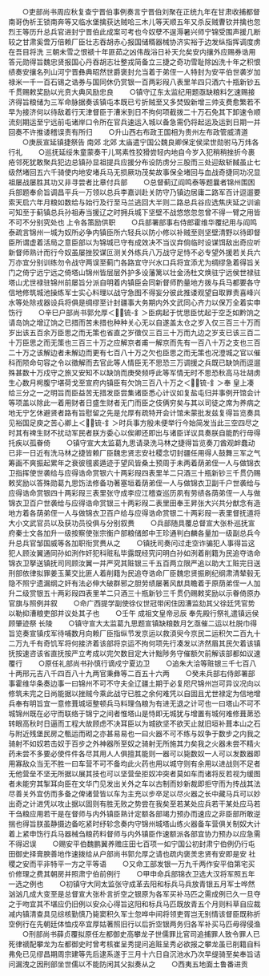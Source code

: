 <!-- { "loadSidebar": true } -->
　　○吏部尚书周应秋复查宁晋伯事例奏言宁晋伯刘聚在正统九年在甘肃收捕都督南哥伪祈王锁南奔等又临水堡擒获达贼哈三木儿等天顺五年又杀反贼曹钦并擒也忽烈王等历升总兵官进封宁晋伯此成案可考也今奴孽不逞溽暑兴师宁锦受围声援几断较之甘肃奚啻万倍赖厂臣壮志吞胡赤心报国储糈器械协济实裕于边发纵指挥调度虏在吾目将洗  三朝未雪之恨禠十年匪茹之凶伟哉浴日补天允矣安内攘外应赐券诰用答元勋得旨魏忠贤报国心丹吞胡志壮整戎简备立三捷之奇功雪耻除凶洗十年之积恨绩奏安攘名列山河宁晋彝典昭然世爵褒封允当着于弟侄一人特封为安平伯世袭岁加禄米一千一百石锡之诰券与国同休仍赏银一百两彩叚八表里羊四只酒六十瓶新钞五千贯赐敕奖励以光贲大典风励忠良
　　○镇守辽东太监纪用题亟缺粮料乞速赐接济得旨粮储为三军命脉据奏该镇屯本既已亏折贼至又多焚毁新增三帅支费愈繁若不早为接济何以待敌着行天津督臣于漕米到日不拘何项截拨二十万石免其下卸速令顺流刻期运至宁远前屯诸岸口令所在官兵速运入城以备急需仍将起运及运到日期一并回奏不许推诿稽误责有所归
　　○升山西右布政王国相为贵州左布政管威清道
　　○庚辰宣延镇捷祭告  南郊  北郊  太庙遣宁国公魏良卿保定侯梁世勋驸马万炜各行礼
　　○巡抚延绥朱童蒙奏干儿骂素性狡猾尝轻内地自今岁入犯稍稍挫折今裹疮邻死犹敢聚兵犯边总镇孙显祖提兵应援分布设防虏分三股而三处迎敌斩馘虽止七级然堵回五六千骑使内地安堵兵马无损厥功茂矣故事保全堵回与血战奇捷同功况显祖屡战屡胜其功又非寻尝者比章付兵部
　　○总督蓟辽阎鸣泰等题曩者锦州围困兵部题奉俞旨调昌平兵一万领以总兵李嘉训赴关防守乃镇边居庸二路军百计逗遛要索天启六年月粮如数给与始行及行至马兰逃回大半则二路总兵谷应选焦庆延之训谕可知至于蓟镇总兵孙祖寿当援辽之时拥兵城下坚壁不战悠悠忽忽曾不得一臂之用皆不可不分别究处也  上令各策励供职
　　○兵部署部事右侍郎霍维华覆纪用与阎鸣泰疏言锦州一城为奴所必争内镇臣所六轻兵以防小修以补贼至则坚壁清野以待即督臣所谓虚着活局之意臣部以为锦城已守有成效决不当议弃倘临时设谋饵敌出奇应听新督师熟计而行今奴虽屡挫狡谋叵测关外练兵八万战守足恃不必专望外援若关兵六万亦宜分别训练勿令战守两误至蓟门各路宜守兴水口兵将宜添尤为绸缪急着得旨关门之倚宁远宁远之倚塔山锦州皆层层外护多设藩篱以壮金汤杜文焕驻宁远侯世禄驻塔山尤世禄驻锦州前屡旨分派自明着内镇臣会同新督师酌量地方拨与兵马都要各守信地修筑城池操练军士实心料理以战守急图不得妄分彼此推诿观望自取罪责喜峰兴水等处除戎器设兵将俱是绸缪至计封疆事大务期内外文武同心齐力以保万全着实申饬行
　　○辛巳户部尚书郭允厚＜锍-釒＞臣病起于忧思臣忧起于空乏如黔饷之请岛饷之增辽饷之已措而苦未措也种种关心无以自遂盖太仓之岁入仅三百三十万而岁出该五百余万臣思之而无策也省直之岁徵仅三百三十万而九边之岁支已该三百二十万臣思之而无策也三百三十万之应解京者甫一解京而先有一百八十万之支也三百二十万之该解边者未解边而更有七百八十万之欠也臣思之而无策也况澄城之官以催科而陨命句容之令以徵解而去官此等人情臣无不思恐三万调援之兵既已缺饷而逗遛殊甚数十万戍守之旅又安知不以缺饷而庚癸频呼此等军情无时不思恐秋高马壮胡虏生心数月枵腹宁堪荷戈至宣府内镇臣有欠饷三百八十万之＜锍-釒＞奉  皇上凑给三分之一之明旨而臣益苦无措发臣尝集诸臣悉心计议如复盐屯归并事例开馆会计等项盖以除此一着用财者日盛生财者无门而臣之伎俩穷矣与其以司徒之席为养病之地无宁乞休避贤者路有旨慰留之先是允厚有疏特开会计馆未蒙批发兹复得旨览奏具见裕国足庾之苦心卿上＜锍-釒＞时兵事方殷未便举行今始简发当此三空四尽之时其有禆生财不扰动军民者朕方委心以俟卿还即出与诸臣详议具奏朕自能酌行毋得托疾以孤眷倚
　　○镇守宣大太监葛九思请录洗马林之捷得旨览奏刀酋观衅蠢动已非一日近有洗马林之捷皆赖厂臣魏忠贤志安社稷念切封疆任用得人鼓舞三军之气筹画不爽振起累年之衰彼氊裘遁迹于望风皆桑土预周于未两着荫弟侄一人与做锦衣卫指挥使世袭给与应得诰命赏银六十两彩叚四表里羊二只酒三十瓶新钞三千贯仍赐敕奖励以答殊勋葛九思饬法修备功著塞垣着荫弟侄一人与做锦衣卫副千户世袭给与应得诰命赏银四十两彩叚三表里张守成李应江稽查巡历夙有劳绩各荫弟侄一人与做锦衣卫百户世袭给与应得诰命赏银三十两彩叚二表里田奉王昇张大兴共分猷念有造地方着各荫弟侄一人与做锦衣卫百户给与应得诰命赏银二十两彩叚一表里督抚道将大小文武官员以及获功员役俱与分别叙赉
　　○兵部随具覆总督宣大张朴巡抚宣府秦士文各加升一级按察使张宗衡户部粮储郎中王珍通判白麟各量加一级副总兵今升总兵官邹国威等各加职衔赏赉从之
　　○镇抚司奏问过走空诈骗犯人事得旨这犯人顾汝翼通同孙如洌作奸犯科赃私毕露既经究问明白孙如洌着削籍为民追夺诰命锦衣卫拏送镇抚司同顾汝翼一并严究其赃银三千五百两立限严追以助大工赃完日送刑部依律拟罪姜玉菓交比匪人着削籍为民追夺诰命厂臣魏忠贤振刷纪纲肃清辇毂无隐不照宁遗漏纲之奸有法必伸大破群邪之胆劳绩屡著风猷具瞻着于原荫弟侄一人加升二级赏银五十两彩叚四表里羊二只酒三十瓶新钞三千贯仍赐敕奖励以示眷倚原办官旗与照例并叙
　　○命广西提学副使徐仪世冠带闲住因漕监劾其父徐廷凭官势以勒抑漕粮吏部并议处其子也
　　○壬午  成祖文皇帝忌辰  奉先殿行祭礼遣镇远侯顾肇迹祭  长陵
　　○镇守宣大太监葛九思题宣镇缺粮数月乞亟催二运以杜脱巾得旨览奏宣镇戍军待哺数月向赖厂臣指纵节发京运以救湏臾今京民二运积欠二百九十二万九千有奇饥军将何接济着该部将京运不拘何项先行凑发以济然眉其民欠着该镇抚按速咨该省直抚按严立考成以完欠数目定大计黜陟务守催额欠前解该部都如议速覆行
　　○原任礼部尚书孙慎行谪戍宁夏边卫
　　○追朱大洽等赃银三千七百八十两邢元吉八千四百八十九两官秉彝等二百五十六两
　　○癸未兵部右侍郎署部事霍维华条奏边事一曰锦州不可不守夫全辽疆土期于必复咫尺锦州岂可异议况向以修筑未完之日尚能据以挫贼今乘此战守已胜之余何难凭以自固且尤世禄定为信地增兵奉有明旨宜一意修葺城垣整顿兵马料理刍粮为有进无退之计可也一曰塔山不可不城锦州既在必守而联络于锦宁之间者惟塔山是恃即无城犹与增置有城何难修葺苐恐转眼高秋时日逼而工程大故顾虑不决耳臣以为城欲坚不欲天止就旧垣补葺本山之石与附近残堡民房之甎运而砌之亦甚易易也一曰火器不可不练与奴争于数步之内我之骑射不如奴若击奴于百步之外神器所至奴之骑射无所施其力矣我之火器未尝不精火药未尝不多要必使件件各尽其用人人俱擅其能则一器可以毙数奴一人可以发数器即用寡敌众当无不胜一曰车营不可不备均此火药也用以城守则有余用以进战则不足者无他营垒不坚无所据以展其技也可以坚营垒拒奴冲突者莫如车而诸将反若视为缓图者未能穷其掣耳向臣在文华门见发出关外之车以古制而妙新裁即拒守而为抟战其法尽善关外宜仿而多备之俾诸营皆以车为主充以步卒足以尽火器之长中藏马兵可以妙出奇之计进凭以攻止据以固则有胜无败之势尝在我矣至若某处应兵若干某处应马若干刍粮应用若干是在督师与内外镇臣熟计定额各部竭力预办而速应之非臣部所敢逆揣也得旨朕虽静摄边备吃紧时纾轸念奏内守锦州城塔山练火器备车营俱关制奴大计着上紧申饬行兵马器械刍粮药料督师与内外镇臣作速额派各部宜协力预办以应急需不得迟误
　　○赐安平伯魏鹏翼养赡庄田七百项一如宁国公初封肃宁伯例仍行屯田御史择膏腴善地作速拨给从户部尚书郭允厚之请也疏内褒羙忠贤有安即是安  社稷之安而平非特平一方之平等语
　　○又命工部发银一万九千两作安平伯第宅买价修理之费其朝房并照肃宁伯前例行
　　○甲申命兵部锦衣卫选大汉将军照五年一选之例也
　　○初镇守大同太监张守成革去阳和标兵马兵放青银五月军士哗然汹汹几成大变至是总督宣大张朴言折空之银原为各军买补马匹之需成例已久一旦夺之于吻宜其不堪应仍旧例以安众心得旨这阳和标兵马匹既放青五个月则料草自应裁减内镇清查具见综核勤慎乃毙窦积久军士忽哗中间将领吏胥岂无别情该督臣既称折空例行在先朝廷体恤戍卒宜厚姑著照旧行以后折空银两务归各军补买马匹毋得侵渔
　　○刑部尚书薛贞覆拟原任左都御史高攀龙子世儒罪比官司追捕罪人致令罪人已死律禠配攀龙为左都御史时曾考核崔呈秀提问追赃呈秀必欲报之攀龙虽已削籍自料弗免已见缪昌期周宗建等先后逮系遂于三月十六日自沉池水乃次早缇骑至矣奉旨诘问漏洩之因刑部坐世儒以不能防闲其父拟奏从之
　　○西夷五地面土鲁番进贡
